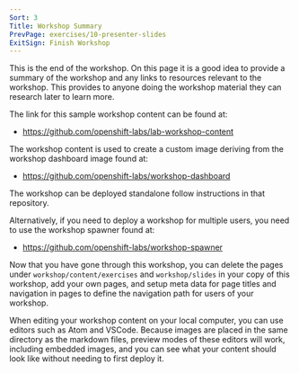 ```yaml
---
Sort: 3
Title: Workshop Summary
PrevPage: exercises/10-presenter-slides
ExitSign: Finish Workshop
---
```


This is the end of the workshop. On this page it is a good idea to provide a summary of the workshop and any links to resources relevant to the workshop. This provides to anyone doing the workshop material they can research later to learn more.

The link for this sample workshop content can be found at:

* https://github.com/openshift-labs/lab-workshop-content

The workshop content is used to create a custom image deriving from the workshop dashboard image found at:

* https://github.com/openshift-labs/workshop-dashboard

The workshop can be deployed standalone follow instructions in that repository.

Alternatively, if you need to deploy a workshop for multiple users, you need to use the workshop spawner found at:

* https://github.com/openshift-labs/workshop-spawner

Now that you have gone through this workshop, you can delete the pages under `workshop/content/exercises` and `workshop/slides` in your copy of this workshop, add your own pages, and setup meta data for page titles and navigation in pages to define the navigation path for users of your workshop.

When editing your workshop content on your local computer, you can use editors such as Atom and VSCode. Because images are placed in the same directory as the markdown files, preview modes of these editors will work, including embedded images, and you can see what your content should look like without needing to first deploy it.
